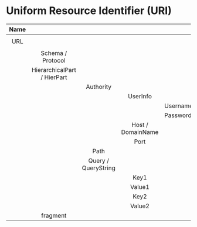 # Uniform Resource Identifier (URI)

| Name |                             |                     |                   |          | Value                                                          |
| :--: | :-------------------------: | :-----------------: | :---------------: | :------- | :------------------------------------------------------------- |
| URL  |                             |                     |                   |          | `https://user:pw@example.com:80/path/example.php?q=e&s=t#nose` |
|      |      Schema / Protocol      |                     |                   |          | `https`                                                        |
|      | HierarchicalPart / HierPart |                     |                   |          | `user:pw@example.com:80/path/example.php?q=e&s=t`              |
|      |                             |      Authority      |                   |          | `user:pw@example.com:80`                                       |
|      |                             |                     |     UserInfo      |          | `user:pw`                                                      |
|      |                             |                     |                   | Username | `user`                                                         |
|      |                             |                     |                   | Password | `pw`                                                           |
|      |                             |                     | Host / DomainName |          | `example.com`                                                  |
|      |                             |                     |       Port        |          | `80`                                                           |
|      |                             |        Path         |                   |          | `/path/example.php`                                            |
|      |                             | Query / QueryString |                   |          | `?q=e&s=t`                                                     |
|      |                             |                     |       Key1        |          | q                                                              |
|      |                             |                     |      Value1       |          | e                                                              |
|      |                             |                     |       Key2        |          | s                                                              |
|      |                             |                     |      Value2       |          | t                                                              |
|      |          fragment           |                     |                   |          | nose                                                           |